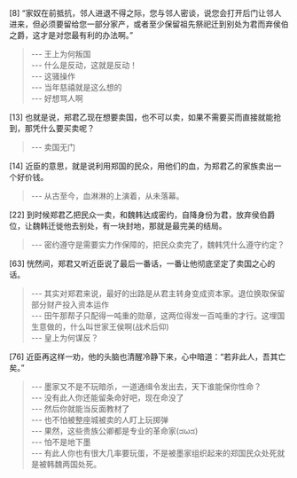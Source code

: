 
[8] “家奴在前抵抗，邻人进退不得之际，您与邻人密谈，说您会打开后门让邻人进来，但必须要留给您一部分家产，或者至少保留祖先祭祀迁到别处为君而弃侯伯之爵，这才是对您最有利的办法啊。”
>--- 王上为何叛国<br>
>--- 什么是反动，这就是反动！<br>
>--- 这骚操作<br>
>--- 当年慈禧就是这么想的<br>
>--- 好想骂人啊<br>

[13] 也就是说，郑君乙现在想要卖国，也不可以卖，如果不需要买而直接就能抢到，那凭什么要买卖呢？
>--- 卖国无门<br>

[14] 近臣的意思，就是说利用郑国的民众，用他们的血，为郑君乙的家族卖出一个好价钱。
>--- 从古至今，血淋淋的上演着，从未落幕。<br>

[22] 到时候郑君乙把民众一卖，和魏韩达成密约，自降身份为君，放弃侯伯爵位，让魏韩迁徙他去别处，有一块封地，那就是最完美的结局。
>--- 密约遵守是需要实力作保障的，把民众卖完了，魏韩凭什么遵守约定？<br>

[63] 恍然间，郑君又听近臣说了最后一番话，一番让他彻底坚定了卖国之心的话。
>--- 其实对郑君来说，最好的出路是从君主转身变成资本家。退位换取保留部分财产投入资本运作<br>
>--- 田午那帮子只配得一吨重的勋章，这两位得发一百吨重的才行。这埋国生意做的，什么叫世家王侯啊(战术后仰)<br>
>--- 皇上为何谋反？<br>

[76] 近臣再这样一劝，他的头脑也清醒冷静下来，心中暗道：“若非此人，吾其亡矣。”
>--- 墨家又不是不玩暗杀，一道通缉令发出去，天下谁能保你性命？<br>
>--- 没有此人你还能留条命好吧，现在命没了<br>
>--- 然后你就能当反面教材了<br>
>--- 也不怕被整座城被卖的人盯上玩掷弹<br>
>--- 果然，这些贵族公卿都是专业的革命家(ಡωಡ)<br>
>--- 怕不是地下墨<br>
>--- 有此人你也有很大几率要玩蛋，不是被墨家组织起来的郑国民众处死就是被韩魏两国处死。<br>
